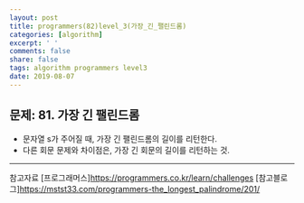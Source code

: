 ```yaml
---
layout: post
title: programmers(82)level_3(가장_긴_팰린드롬)
categories: [algorithm]
excerpt: ' '
comments: false
share: false
tags: algorithm programmers level3
date: 2019-08-07
---
```


## 문제: 81. 가장 긴 팰린드롬

- 문자열 s가 주어질 때, 가장 긴 팰린드롬의 길이를 리턴한다.
- 다른 회문 문제와 차이점은, 가장 긴 회문의 길이를 리턴하는 것.

---

참고자료
[프로그래머스]<https://programmers.co.kr/learn/challenges>
[참고블로그]<https://mstst33.com/programmers-the_longest_palindrome/201/>
